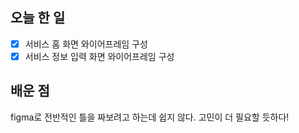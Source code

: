 ## 오늘 한 일
- [x] 서비스 홈 화면 와이어프레임 구성
- [x] 서비스 정보 입력 화면 와이어프레임 구성

## 배운 점
figma로 전반적인 틀을 짜보려고 하는데 쉽지 않다. 고민이 더 필요할 듯하다!
